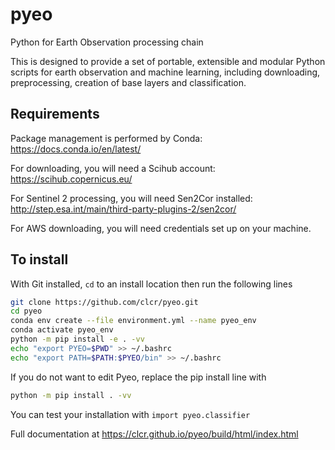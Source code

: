 # pyeo
Python for Earth Observation processing chain

This is designed to provide a set of portable, extensible and modular Python scripts for earth observation and machine learning,
including downloading, preprocessing, creation of base layers and classification.

## Requirements
Package management is performed by Conda: https://docs.conda.io/en/latest/

For downloading, you will need a Scihub account: https://scihub.copernicus.eu/

For Sentinel 2 processing, you will need Sen2Cor installed: http://step.esa.int/main/third-party-plugins-2/sen2cor/

For AWS downloading, you will need credentials set up on your machine.

## To install

With Git installed, `cd` to an install location then run the following lines

```bash
git clone https://github.com/clcr/pyeo.git
cd pyeo
conda env create --file environment.yml --name pyeo_env
conda activate pyeo_env
python -m pip install -e . -vv
echo "export PYEO=$PWD" >> ~/.bashrc
echo "export PATH=$PATH:$PYEO/bin" >> ~/.bashrc
```

If you do not want to edit Pyeo, replace the pip install line with

```bash
python -m pip install . -vv
```

You can test your installation with
`import pyeo.classifier`

Full documentation at https://clcr.github.io/pyeo/build/html/index.html
